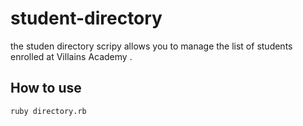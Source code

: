 # student-directory

the studen directory scripy allows you to manage the list of students enrolled at Villains Academy .

## How to use ##

```shell
ruby directory.rb
```